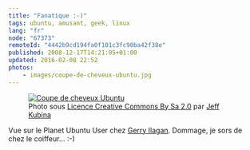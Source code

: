 ```yaml
---
title: "Fanatique :-)"
tags: ubuntu, amusant, geek, linux
lang: "fr"
node: "67373"
remoteId: "4442b9cd194fa0f101c3fc90ba42f38e"
published: 2008-12-17T14:21:05+01:00
updated: 2016-02-08 22:52
photos:
    - images/coupe-de-cheveux-ubuntu.jpg
---
```


<figure class="object-center">
<a href="/images/coupe-de-cheveux-ubuntu.jpg"><img loading="lazy" src="/images/660x/coupe-de-cheveux-ubuntu.jpg" alt="Coupe de cheveux Ubuntu"></a>
<figcaption>
Photo sous <a href="http://creativecommons.org/licenses/by-sa/2.0/">Licence Creative Commons By Sa 2.0</a>
par <a href="http://www.flickr.com/photos/kubina/">Jeff Kubina</a>
</figcaption>
</figure>

Vue sur le Planet Ubuntu User chez [Gerry Ilagan](http://igerry.com/desktop/ubuntu/going-loco-over-the-ubuntu-logo.html). Dommage, je sors de chez le coiffeur… :-)
